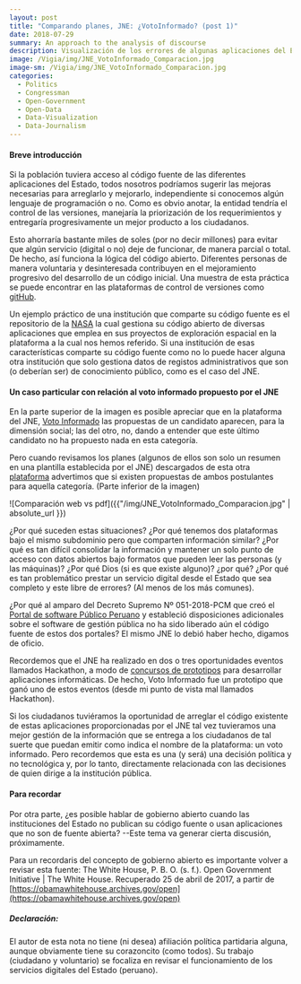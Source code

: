 ```yaml
---
layout: post
title: "Comparando planes, JNE: ¿VotoInformado? (post 1)"
date: 2018-07-29
summary: An approach to the analysis of discourse
description: Visualización de los errores de algunas aplicaciones del Estado Peruanos, en este caso, del Jurado Nacional de Elecciones (JNE)
image: /Vigia/img/JNE_VotoInformado_Comparacion.jpg
image-sm: /Vigia/img/JNE_VotoInformado_Comparacion.jpg
categories:
  - Politics  
  - Congressman
  - Open-Government
  - Open-Data
  - Data-Visualization
  - Data-Journalism
---
```

#### Breve introducción
Si la población tuviera acceso al código fuente de las diferentes aplicaciones del Estado, todos nosotros podríamos sugerir las mejoras necesarias para arreglarlo y mejorarlo, independiente si conocemos algún lenguaje de programación o no. Como es obvio anotar, la entidad tendría el control de las versiones, manejaría la priorización de los requerimientos y entregaría progresivamente un mejor producto a los ciudadanos. 

Esto ahorraría bastante miles de soles (por no decir millones) para evitar que algún servicio (digital o no) deje de funcionar, de manera parcial o total. De hecho, así funciona la lógica del código abierto. Diferentes personas de manera voluntaria y desinteresada contribuyen en el mejoramiento progresivo del desarrollo de un código inicial. Una muestra de esta práctica se puede encontrar en las plataformas de control de versiones como [gitHub](https://www.github.org).  

Un ejemplo práctico de una institución que comparte su código fuente es el repositorio de la [NASA](https://code.nasa.gov/) la cual gestiona su código abierto de diversas aplicaciones que emplea en sus proyectos de exploración espacial en la plataforma a la cual nos hemos referido. Si una institución de esas características comparte su código fuente como no lo puede hacer alguna otra institución que solo gestiona datos de registos administrativos que son (o deberían ser) de conocimiento público, como es el caso del JNE. 

#### Un caso particular con relación al voto informado propuesto por el JNE
En la parte superior de la imagen es posible apreciar que en la plataforma del JNE, [Voto Informado](https://votoinformado.jne.gob.pe/voto/Compara) las propuestas de un candidato aparecen, para la dimensión social; las del otro, no, dando a entender que este último candidato no ha propuesto nada en esta categoría.

Pero cuando revisamos los planes (algunos de ellos son solo un resumen en una plantilla establecida por el JNE) descargados de esta otra [plataforma](https://plataformaelectoral.jne.gob.pe/ListaDeCandidatos/Index) advertimos que si existen propuestas de ambos postulantes para aquella categoría. (Parte inferior de la imagen) 

![Comparación web vs pdf]({{"/img/JNE_VotoInformado_Comparacion.jpg" | absolute_url }})

¿Por qué suceden estas situaciones? ¿Por qué tenemos dos plataformas bajo el mismo subdominio pero que comparten información similar? ¿Por qué es tan difícil consolidar la información y mantener un solo punto de acceso con datos abiertos bajo formatos que pueden leer las personas (y las máquinas)? ¿Por qué Dios (si es que existe alguno)? ¿por qué? ¿Por qué es tan problemático prestar un servicio digital desde el Estado que sea completo y este libre de errores? (Al menos de los más comunes).

¿Por qué al amparo del Decreto Supremo Nº 051-2018-PCM que creó el [Portal de software Público Peruano](http://www.softwarepublico.gob.pe/index.php/es/) y estableció disposiciones adicionales sobre el software de gestión pública no ha sido liberado aún el código fuente de estos dos portales? El mismo JNE lo debió haber hecho, digamos de oficio. 

Recordemos que el JNE ha realizado en dos o tres oportunidades eventos llamados Hackathon, a modo de [concursos de prototipos](https://www.facebook.com/notes/manuelvar-vargas/hackathon-o-concurso-de-prototipos-o-pueden-coexistir-ambas-definiciones-al-mism/1537810309574197/) para desarrollar aplicaciones informáticas. De hecho, Voto Informado fue un prototipo que ganó uno de estos eventos (desde mi punto de vista mal llamados Hackathon). 

Si los ciudadanos tuviéramos la oportunidad de arreglar el código existente de estas aplicaciones proporcionadas por el JNE tal vez tuvieramos una mejor gestión de la información que se entrega a los ciudadanos de tal suerte que puedan emitir como indica el nombre de la plataforma: un voto informado. Pero recordemos que esta es una (y será) una decisión política y no tecnológica y, por lo tanto,  directamente relacionada con las decisiones de quien dirige a la institución pública. 

#### Para recordar  
Por otra parte, ¿es posible hablar de gobierno abierto cuando las instituciones del Estado no publican su código fuente o usan aplicaciones que no son de fuente abierta? --Este tema va generar cierta discusión, próximamente.

Para un recordaris del concepto de gobierno abierto es importante volver a revisar esta fuente: 
The White House, P. B. O. (s. f.). Open Government Initiative | The White House. Recuperado 25 de abril de 2017, a partir de [https://obamawhitehouse.archives.gov/open](https://obamawhitehouse.archives.gov/open)

##### Declaración: 
El autor de esta nota no tiene (ni desea) afiliación política partidaria alguna, aunque obviamente tiene su corazoncito (como todos). Su trabajo (ciudadano y voluntario) se focaliza en revisar el funcionamiento de los servicios digitales del Estado (peruano). 
